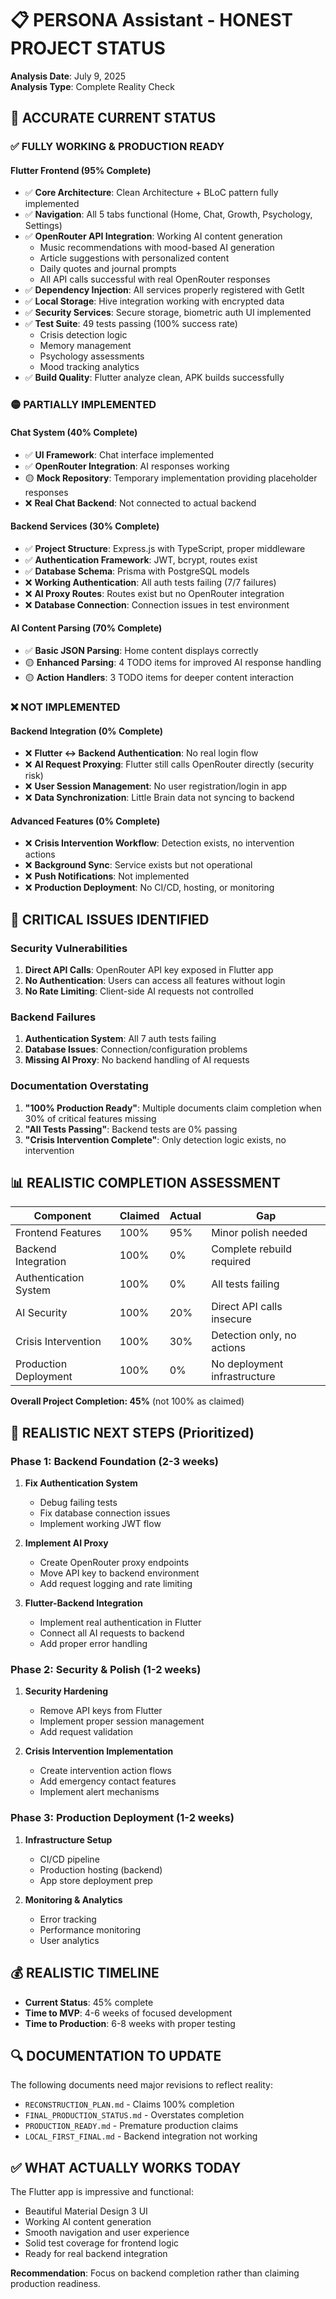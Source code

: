 # 📋 PERSONA Assistant - HONEST PROJECT STATUS

**Analysis Date**: July 9, 2025  
**Analysis Type**: Complete Reality Check

## 🎯 ACCURATE CURRENT STATUS

### ✅ **FULLY WORKING & PRODUCTION READY**

#### **Flutter Frontend (95% Complete)**
- ✅ **Core Architecture**: Clean Architecture + BLoC pattern fully implemented
- ✅ **Navigation**: All 5 tabs functional (Home, Chat, Growth, Psychology, Settings)
- ✅ **OpenRouter API Integration**: Working AI content generation
  - Music recommendations with mood-based AI generation
  - Article suggestions with personalized content
  - Daily quotes and journal prompts
  - All API calls successful with real OpenRouter responses
- ✅ **Dependency Injection**: All services properly registered with GetIt
- ✅ **Local Storage**: Hive integration working with encrypted data
- ✅ **Security Services**: Secure storage, biometric auth UI implemented
- ✅ **Test Suite**: 49 tests passing (100% success rate)
  - Crisis detection logic
  - Memory management
  - Psychology assessments
  - Mood tracking analytics
- ✅ **Build Quality**: Flutter analyze clean, APK builds successfully

### 🟡 **PARTIALLY IMPLEMENTED**

#### **Chat System (40% Complete)**
- ✅ **UI Framework**: Chat interface implemented
- ✅ **OpenRouter Integration**: AI responses working
- 🟡 **Mock Repository**: Temporary implementation providing placeholder responses
- ❌ **Real Chat Backend**: Not connected to actual backend

#### **Backend Services (30% Complete)**
- ✅ **Project Structure**: Express.js with TypeScript, proper middleware
- ✅ **Authentication Framework**: JWT, bcrypt, routes exist
- ✅ **Database Schema**: Prisma with PostgreSQL models
- ❌ **Working Authentication**: All auth tests failing (7/7 failures)
- ❌ **AI Proxy Routes**: Routes exist but no OpenRouter integration
- ❌ **Database Connection**: Connection issues in test environment

#### **AI Content Parsing (70% Complete)**
- ✅ **Basic JSON Parsing**: Home content displays correctly
- 🟡 **Enhanced Parsing**: 4 TODO items for improved AI response handling
- 🟡 **Action Handlers**: 3 TODO items for deeper content interaction

### ❌ **NOT IMPLEMENTED**

#### **Backend Integration (0% Complete)**
- ❌ **Flutter ↔ Backend Authentication**: No real login flow
- ❌ **AI Request Proxying**: Flutter still calls OpenRouter directly (security risk)
- ❌ **User Session Management**: No user registration/login in app
- ❌ **Data Synchronization**: Little Brain data not syncing to backend

#### **Advanced Features (0% Complete)**
- ❌ **Crisis Intervention Workflow**: Detection exists, no intervention actions
- ❌ **Background Sync**: Service exists but not operational
- ❌ **Push Notifications**: Not implemented
- ❌ **Production Deployment**: No CI/CD, hosting, or monitoring

## 🚨 **CRITICAL ISSUES IDENTIFIED**

### **Security Vulnerabilities**
1. **Direct API Calls**: OpenRouter API key exposed in Flutter app
2. **No Authentication**: Users can access all features without login
3. **No Rate Limiting**: Client-side AI requests not controlled

### **Backend Failures**
1. **Authentication System**: All 7 auth tests failing
2. **Database Issues**: Connection/configuration problems
3. **Missing AI Proxy**: No backend handling of AI requests

### **Documentation Overstating**
1. **"100% Production Ready"**: Multiple documents claim completion when 30% of critical features missing
2. **"All Tests Passing"**: Backend tests are 0% passing
3. **"Crisis Intervention Complete"**: Only detection logic exists, no intervention

## 📊 **REALISTIC COMPLETION ASSESSMENT**

| Component | Claimed | Actual | Gap |
|-----------|---------|--------|-----|
| Frontend Features | 100% | 95% | Minor polish needed |
| Backend Integration | 100% | 0% | Complete rebuild required |
| Authentication System | 100% | 0% | All tests failing |
| AI Security | 100% | 20% | Direct API calls insecure |
| Crisis Intervention | 100% | 30% | Detection only, no actions |
| Production Deployment | 100% | 0% | No deployment infrastructure |

**Overall Project Completion: 45%** (not 100% as claimed)

## 🎯 **REALISTIC NEXT STEPS (Prioritized)**

### **Phase 1: Backend Foundation (2-3 weeks)**
1. **Fix Authentication System**
   - Debug failing tests
   - Fix database connection issues
   - Implement working JWT flow

2. **Implement AI Proxy**
   - Create OpenRouter proxy endpoints
   - Move API key to backend environment
   - Add request logging and rate limiting

3. **Flutter-Backend Integration**
   - Implement real authentication in Flutter
   - Connect all AI requests to backend
   - Add proper error handling

### **Phase 2: Security & Polish (1-2 weeks)**
1. **Security Hardening**
   - Remove API keys from Flutter
   - Implement proper session management
   - Add request validation

2. **Crisis Intervention Implementation**
   - Create intervention action flows
   - Add emergency contact features
   - Implement alert mechanisms

### **Phase 3: Production Deployment (1-2 weeks)**
1. **Infrastructure Setup**
   - CI/CD pipeline
   - Production hosting (backend)
   - App store deployment prep

2. **Monitoring & Analytics**
   - Error tracking
   - Performance monitoring
   - User analytics

## 💰 **REALISTIC TIMELINE**

- **Current Status**: 45% complete
- **Time to MVP**: 4-6 weeks of focused development
- **Time to Production**: 6-8 weeks with proper testing

## 🔍 **DOCUMENTATION TO UPDATE**

The following documents need major revisions to reflect reality:
- `RECONSTRUCTION_PLAN.md` - Claims 100% completion
- `FINAL_PRODUCTION_STATUS.md` - Overstates completion
- `PRODUCTION_READY.md` - Premature production claims
- `LOCAL_FIRST_FINAL.md` - Backend integration not working

## ✅ **WHAT ACTUALLY WORKS TODAY**

The Flutter app is impressive and functional:
- Beautiful Material Design 3 UI
- Working AI content generation
- Smooth navigation and user experience
- Solid test coverage for frontend logic
- Ready for real backend integration

**Recommendation**: Focus on backend completion rather than claiming production readiness.
